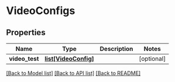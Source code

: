 # VideoConfigs

## Properties
Name | Type | Description | Notes
------------ | ------------- | ------------- | -------------
**video_test** | [**list[VideoConfig]**](VideoConfig.md) |  | [optional] 

[[Back to Model list]](../README.md#documentation-for-models) [[Back to API list]](../README.md#documentation-for-api-endpoints) [[Back to README]](../README.md)


